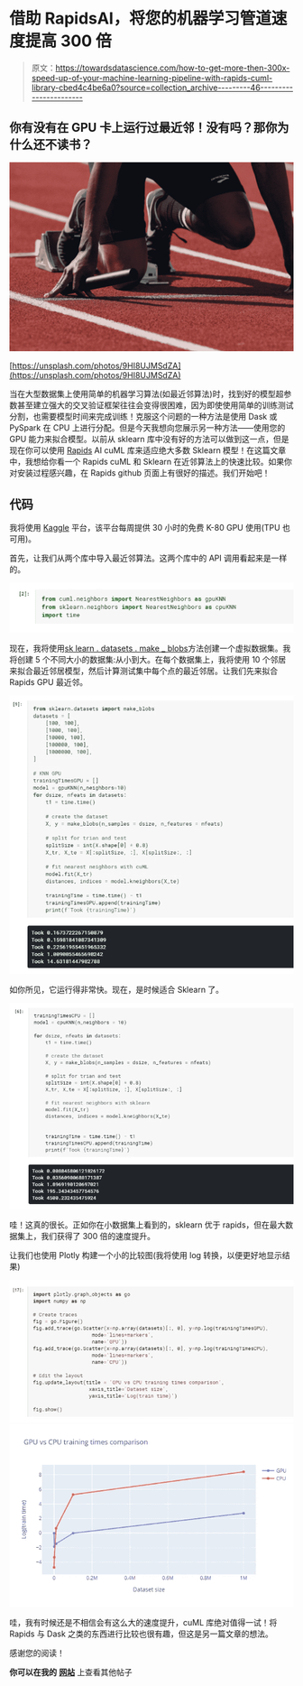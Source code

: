 # 借助 RapidsAI，将您的机器学习管道速度提高 300 倍

> 原文：<https://towardsdatascience.com/how-to-get-more-then-300x-speed-up-of-your-machine-learning-pipeline-with-rapids-cuml-library-cbed4c4be6a0?source=collection_archive---------46----------------------->

## 你有没有在 GPU 卡上运行过最近邻！没有吗？那你为什么还不读书？

![](img/fb64b678cc369b95aacbdda4129050a8.png)

[https://unsplash.com/photos/9HI8UJMSdZA](https://unsplash.com/photos/9HI8UJMSdZA)

当在大型数据集上使用简单的机器学习算法(如最近邻算法)时，找到好的模型超参数甚至建立强大的交叉验证框架往往会变得很困难，因为即使使用简单的训练测试分割，也需要模型时间来完成训练！克服这个问题的一种方法是使用 Dask 或 PySpark 在 CPU 上进行分配。但是今天我想向您展示另一种方法——使用您的 GPU 能力来拟合模型。以前从 sklearn 库中没有好的方法可以做到这一点，但是现在你可以使用 [Rapids](https://github.com/rapidsai) AI cuML 库来适应绝大多数 Sklearn 模型！在这篇文章中，我想给你看一个 Rapids cuML 和 Sklearn 在近邻算法上的快速比较。如果你对安装过程感兴趣，在 Rapids github 页面上有很好的描述。我们开始吧！

## 代码

我将使用 [Kaggle](https://www.kaggle.com/) 平台，该平台每周提供 30 小时的免费 K-80 GPU 使用(TPU 也可用)。

首先，让我们从两个库中导入最近邻算法。这两个库中的 API 调用看起来是一样的。

![](img/cc2454d181c7a458e8640adf73609066.png)

现在，我将使用[sk learn . datasets . make _ blobs](https://scikit-learn.org/stable/modules/generated/sklearn.datasets.make_blobs.html)方法创建一个虚拟数据集。我将创建 5 个不同大小的数据集:从小到大。在每个数据集上，我将使用 10 个邻居来拟合最近邻居模型，然后计算测试集中每个点的最近邻居。让我们先来拟合 Rapids GPU 最近邻。

![](img/72765100603c5aaae608b3a6370c85ab.png)

如你所见，它运行得非常快。现在，是时候适合 Sklearn 了。

![](img/487395bd368b94fcc464c5087b5cd2b9.png)

哇！这真的很长。正如你在小数据集上看到的，sklearn 优于 rapids，但在最大数据集上，我们获得了 300 倍的速度提升。

让我们也使用 Plotly 构建一个小的比较图(我将使用 log 转换，以便更好地显示结果)

![](img/11294e85d08914c6f71b7344f8b18b19.png)![](img/1f69b7b9144fa26dad4e1b8b17d80482.png)

哇，我有时候还是不相信会有这么大的速度提升，cuML 库绝对值得一试！将 Rapids 与 Dask 之类的东西进行比较也很有趣，但这是另一篇文章的想法。

感谢您的阅读！

**你可以在我的** [**网站**](http://artkulakov.com) 上查看其他帖子